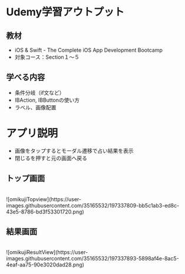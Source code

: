 # Udemy学習アウトプット

## 教材
- iOS & Swift - The Complete iOS App Development Bootcamp
- 対象コース：Section１〜５

## 学べる内容
- 条件分岐（if文など）
- IBAction, IBButtonの使い方
- ラベル、画像配置 

# アプリ説明
- 画像をタップするとモーダル遷移で占い結果を表示
- 閉じるを押すと元の画面へ戻る

## トップ画面
<br>
![omikujiTopview](https://user-images.githubusercontent.com/35165532/197337809-bb5c1ab3-ed8c-43e5-8786-bd3f53301720.png)

## 結果画面
<br>
![omikujiResultView](https://user-images.githubusercontent.com/35165532/197337893-5898af4e-8ac5-4eaf-aa75-90e3020dad28.png)
